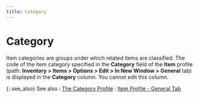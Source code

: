 ```yaml
---
title: Category
---
```


# Category


Item categories are groups under which related items are classified.  The code of the item category specified in the **Category**  field of the **Item** profile (path:  **Inventory &gt; Items &gt; Options &gt; 
 Edit &gt; In New Window &gt; General** tab) is displayed in the **Category** column. You cannot edit this  column.


{:.see_also}
See also
: [The  Category Profile]({{site.mi_chm}}/item-profile-details/item-categories/the_category_profile.html)
: [Item  Profile - General Tab]({{site.mi_chm}}/create-regular-items-kits-and-assemblies/creating-an-item/the_item_profile_-_general.html)

